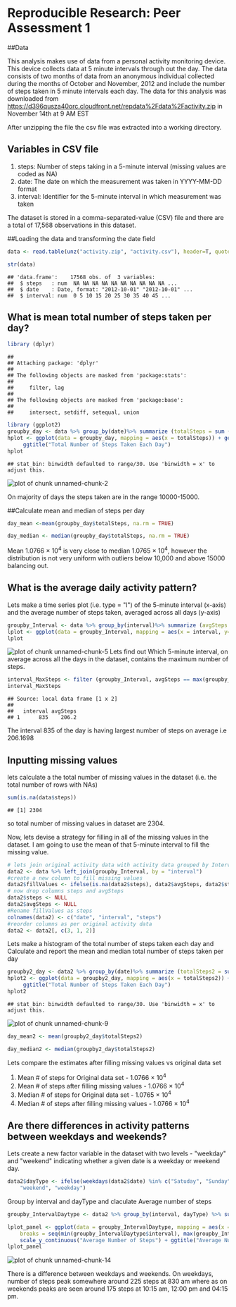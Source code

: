 # Reproducible Research: Peer Assessment 1


##Data

This analysis makes use of data from a personal activity monitoring device. This device collects data at 5 minute intervals through out the day. The data consists of two months of data from an anonymous individual collected during the months of October and November, 2012 and include the number of steps taken in 5 minute intervals each day. The data for this analysis was downloaded from https://d396qusza40orc.cloudfront.net/repdata%2Fdata%2Factivity.zip in November 14th at 9 AM EST

After unzipping the file the csv file was extracted into a working directory.

## Variables in CSV file

1. steps: Number of steps taking in a 5-minute interval (missing values are coded as NA)
2. date: The date on which the measurement was taken in YYYY-MM-DD format
3. interval: Identifier for the 5-minute interval in which measurement was taken 

The dataset is stored in a comma-separated-value (CSV) file and there are a total of 17,568 observations in this dataset.

##Loading the data and transforming the date field



```r
data <- read.table(unz("activity.zip", "activity.csv"), header=T, quote="\"", sep=",", colClasses = c("numeric", "Date", "numeric"))

str(data)
```

```
## 'data.frame':	17568 obs. of  3 variables:
##  $ steps   : num  NA NA NA NA NA NA NA NA NA NA ...
##  $ date    : Date, format: "2012-10-01" "2012-10-01" ...
##  $ interval: num  0 5 10 15 20 25 30 35 40 45 ...
```

## What is mean total number of steps taken per day?



```r
library (dplyr)
```

```
## 
## Attaching package: 'dplyr'
## 
## The following objects are masked from 'package:stats':
## 
##     filter, lag
## 
## The following objects are masked from 'package:base':
## 
##     intersect, setdiff, setequal, union
```

```r
library (ggplot2)
groupby_day <- data %>% group_by(date)%>% summarize (totalSteps = sum (steps))
hplot <- ggplot(data = groupby_day, mapping = aes(x = totalSteps)) + geom_histogram(fill = "red",     colour = "black") + scale_x_continuous("Steps per Day") + 
     ggtitle("Total Number of Steps Taken Each Day")
hplot
```

```
## stat_bin: binwidth defaulted to range/30. Use 'binwidth = x' to adjust this.
```

![plot of chunk unnamed-chunk-2](./PA1_template_files/figure-html/unnamed-chunk-2.png) 

On majority of days the steps taken are in the range 10000-15000.

##Calculate mean and median of steps per day


```r
day_mean <-mean(groupby_day$totalSteps, na.rm = TRUE)
```


```r
day_median <- median(groupby_day$totalSteps, na.rm = TRUE)
```
Mean 1.0766 &times; 10<sup>4</sup> is very close to median 1.0765 &times; 10<sup>4</sup>, however the distribution is not very uniform with outliers below 10,000 and above 15000 balancing out.

## What is the average daily activity pattern?

Lets make a time series plot (i.e. type = "l") of the 5-minute interval (x-axis) and the average number of steps taken, averaged across all days (y-axis)


```r
groupby_Interval <- data %>% group_by(interval)%>% summarize (avgSteps = mean (steps, na.rm = TRUE))
lplot <- ggplot(data = groupby_Interval, mapping = aes(x = interval, y= avgSteps)) + geom_line(colour = "blue") + scale_x_continuous("interval of the day", breaks = seq(min(groupby_Interval$interval), max(groupby_Interval$interval), 200)) + scale_y_continuous("Average Number of Steps") +  ggtitle("Average Number of Steps taken by interval")
lplot
```

![plot of chunk unnamed-chunk-5](./PA1_template_files/figure-html/unnamed-chunk-5.png) 
 Lets find out Which 5-minute interval, on average across all the days in the dataset, contains the maximum number of steps.

```r
interval_MaxSteps <- filter (groupby_Interval, avgSteps == max(groupby_Interval$avgSteps) )
interval_MaxSteps
```

```
## Source: local data frame [1 x 2]
## 
##   interval avgSteps
## 1      835    206.2
```
 
 The interval 835 of the day is having largest number of steps on average i.e 206.1698
 
## Inputting missing values

lets calculate a the total number of missing values in the dataset (i.e. the total number of rows with NAs)


```r
sum(is.na(data$steps))
```

```
## [1] 2304
```
so total number of missing values in dataset are 2304.

Now, lets devise a strategy for filling in all of the missing values in the dataset. I am going to use the mean of that 5-minute interval to fill the missing value.


```r
# lets join original activity data with activity data grouped by Interval
data2 <- data %>% left_join(groupby_Interval, by = "interval")
#create a new column to fill missing values
data2$fillValues <- ifelse(is.na(data2$steps), data2$avgSteps, data2$steps)
# now drop columns steps and avgSteps
data2$steps <- NULL
data2$avgSteps <- NULL
#Rename fillValues as steps
colnames(data2) <- c("date", "interval", "steps")
#reorder columns as per original activity data
data2 <- data2[, c(3, 1, 2)]
```

Lets make a histogram of the total number of steps taken each day and Calculate and report the mean and median total number of steps taken per day


```r
groupby2_day <- data2 %>% group_by(date)%>% summarize (totalSteps2 = sum (steps))
hplot2 <- ggplot(data = groupby2_day, mapping = aes(x = totalSteps2)) + geom_histogram(fill = "blue",     colour = "black") + scale_x_continuous("Steps per Day") + 
     ggtitle("Total Number of Steps Taken Each Day")
hplot2
```

```
## stat_bin: binwidth defaulted to range/30. Use 'binwidth = x' to adjust this.
```

![plot of chunk unnamed-chunk-9](./PA1_template_files/figure-html/unnamed-chunk-9.png) 


```r
day_mean2 <- mean(groupby2_day$totalSteps2)
```


```r
day_median2 <- median(groupby2_day$totalSteps2)
```
Lets compare the estimates after filling missing values vs original data set
1.  Mean # of steps for  Original data set - 1.0766 &times; 10<sup>4</sup>
2.  Mean # of steps after filling missing values - 1.0766 &times; 10<sup>4</sup>
3.  Median # of steps for  Original data set - 1.0765 &times; 10<sup>4</sup>
4.  Median # of steps after filling missing values - 1.0766 &times; 10<sup>4</sup>


## Are there differences in activity patterns between weekdays and weekends?

Lets create a new factor variable in the dataset with two levels - "weekday" and "weekend" indicating whether a given date is a weekday or weekend day.

```r
data2$dayType <- ifelse(weekdays(data2$date) %in% c("Satuday", "Sunday"), 
    "weekend", "weekday")
```

Group by interval and dayType and claculate Average number of steps


```r
groupby_IntervalDaytype <- data2 %>% group_by(interval, dayType) %>% summarise(avg2Steps = mean(steps))
```

```r
lplot_panel <- ggplot(data = groupby_IntervalDaytype, mapping = aes(x = interval, y = avg2Steps)) +  geom_line() + facet_grid(dayType ~ .) + scale_x_continuous("Day Interval" , 
    breaks = seq(min(groupby_IntervalDaytype$interval), max(groupby_IntervalDaytype$interval), 200)) + 
    scale_y_continuous("Average Number of Steps") + ggtitle("Average Number of Steps Taken by Interval on weekdays and weekends")
lplot_panel
```

![plot of chunk unnamed-chunk-14](./PA1_template_files/figure-html/unnamed-chunk-14.png) 

There is a difference between weekdays and weekends. On weekdays, number of steps peak somewhere around 225 steps at 830 am where as on weekends peaks are seen around 175 steps at 10:15 am, 12:00 pm and 04:15 pm.
